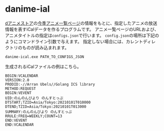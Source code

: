 # danime-ial

[dアニメストア](https://anime.dmkt-sp.jp)の[今季アニメ一覧ページ](https://anime.dmkt-sp.jp/animestore/CF/winter)の情報をもとに、指定したアニメの放送情報を表すiCalデータを作るプログラムです。
アニメ一覧ページのURLおよび、アニメタイトルの指定は`configs.json`で行います。
`config.json`の場所は下記のようにコマンドライン引数で与えます。
指定しない場合には、カレントディレクトリのものが読み込まれます。

`danime-ical.exe PATH_TO_CONFIGS_JSON`

生成されるiCalファイルの例はこちら。

``` ics
BEGIN:VCALENDAR
VERSION:2.0
PRODID:-//Arran Ubels//Golang ICS library 
METHOD:REQUEST
BEGIN:VEVENT
UID:のんのんびより のんすとっぷ
DTSTART;TZID=Asia/Tokyo:20210101T010000
DTEND;TZID=Asia/Tokyo:20210101T013000
SUMMARY:のんのんびより のんすとっぷ
RRULE:FREQ=WEEKLY;COUNT=13
END:VEVENT
END:VCALENDAR
```
